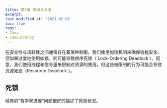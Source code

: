 ```yaml
---
title: 第7章 取消与关闭
excerpt: 
last_modified_at: '2021-02-02'
toc: true
tags:
- Java
- concurrency
---
```


在安全性与活跃性之间通常存在着某种制衡。我们使用加锁机制来确保钱程安全，但如果过度地使用如锁，则可能导致顺序死锁（ Lock-Ordering Deadlock ）。同意，我们使用线程和信号量来限制对资源的使用，但这些被限制的行为可能会导致资源死锁（Resource Deadlock ）。

## 死锁

经典的“哲学家进餐”问题很好的描述了死锁状况。